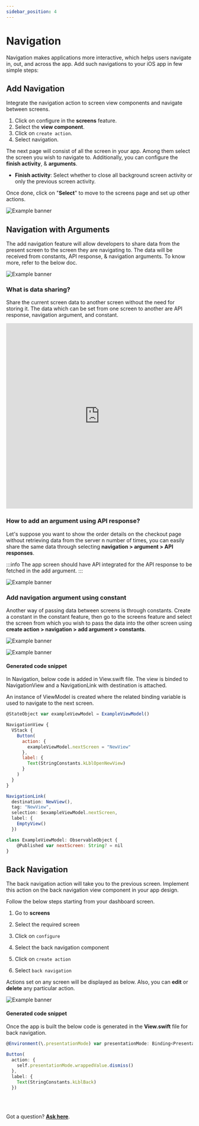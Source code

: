 ```yaml
---
sidebar_position: 4
---
```


# Navigation

Navigation makes applications more interactive, which helps users navigate in, out, and across the app. Add such navigations to your iOS app in few simple steps:

## **Add Navigation**

Integrate the navigation action to screen view components and navigate between screens.
1. Click on configure in the **screens** feature.
2. Select the **view component**. 
3. Click on `create action`.
4. Select navigation.

The next page will consist of all the screen in your app. Among them select the screen you wish to navigate to. Additionally, you can configure the **finish activity**, & **arguments**.

- **Finish activity**:
Select whether to close all background screen activity or only the previous screen activity.

Once done, click on "**Select**" to move to the screens page and set up other actions.

![Example banner](./images/navigation/Navigation.gif)

## **Navigation with Arguments**

The add navigation feature will allow developers to share data from the present screen to the screen they are navigating to. The data will be received from constants, API response, & navigation arguments. To know more, refer to the below doc. 


<!-- ![Example banner](./img/navigation-setup-argument.png) -->
![Example banner](./images/navigation/Navigation-argument.png)


### What is data sharing?
Share the current screen data to another screen without the need for storing it. The data which can be set from one screen to another are API response, navigation argument, and constant.

<iframe width="100%" height="500" src="https://www.youtube.com/embed/FJlOf5F_kCw" title="Data sharing in DhiWise | Navigation argument" frameborder="0" allow="accelerometer; autoplay; clipboard-write; encrypted-media; gyroscope; picture-in-picture" allowfullscreen></iframe>

### How to add an argument using API response?

Let's suppose you want to show the order details on the checkout page without retrieving data from the server n number of times, you can easily share the same data through selecting **navigation > argument > API responses**.

:::info
The app screen should have API integrated for the API response to be fetched in the add argument.
:::

![Example banner](./images/navigation/Navigation-api-response.gif)

### Add navigation argument using constant

Another way of passing data between screens is through constants. Create a constant in the constant feature, then go to the screens feature and select the screen from which you wish to pass the data into the other screen using **create action > navigation > add argument > constants**.


![Example banner](./images/navigation/Add-constant.png)

![Example banner](./images/navigation/navigarion-argu-constant.png)


#### Generated code snippet

In Navigation, below code is added in View.swift file. The view is binded to NavigationView and a NavigationLink with destination is attached. 

An instance of ViewModel is created where the related binding variable is used to navigate to the next screen.


```js title="Navigation1.swift"
@StateObject var exampleViewModel = ExampleViewModel()

NavigationView {
  VStack {
    Button(
      action: {
        exampleViewModel.nextScreen = "NewView"
      },
      label: {
        Text(StringConstants.kLblOpenNewView)
      }
    )
  }
}

NavigationLink(
  destination: NewView(),
  tag: "NewView",
  selection: $exampleViewModel.nextScreen,
  label: {
    EmptyView()
  })
```

```js title="ExampleViewModel.swift"
class ExampleViewModel: ObservableObject {
    @Published var nextScreen: String? = nil
}
```

## **Back Navigation**

The back navigation action will take you to the previous screen. Implement this action on the back navigation view component in your app design.

Follow the below steps starting from your dashboard screen.

1. Go to **screens**

2. Select the required screen

3. Click on `configure`

4. Select the back navigation component

5. Click on `create action`

6. Select `back navigation`

Actions set on any screen will be displayed as below. Also, you can **edit** or **delete** any particular action.

![Example banner](./images/navigation/Back-navigation.gif)


#### Generated code snippet

Once the app is built the below code is generated in the **View.swift** file for back navigation.


```js title="backnavigation.swift"
@Environment(\.presentationMode) var presentationMode: Binding<PresentationMode>

Button(
  action: {
    self.presentationMode.wrappedValue.dismiss()
  },
  label: {
    Text(StringConstants.kLblBack)
  })
```

<br/>
<br/>

Got a question? [**Ask here**](https://discord.com/invite/rFMnCG5MZ7).